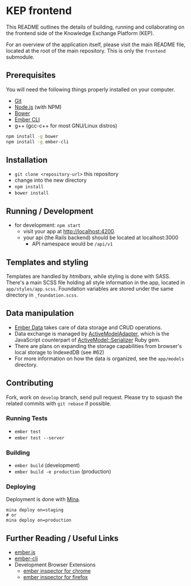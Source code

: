 # KEP frontend

This README outlines the details of building, running and collaborating on the
frontend side of the Knowledge Exchange Platform (KEP).

For an overview of the application itself, please visit the main README
file, located at the root of the main repository. This is only the `frontend`
submodule.

## Prerequisites

You will need the following things properly installed on your computer.

* [Git](http://git-scm.com/)
* [Node.js](http://nodejs.org/) (with NPM)
* [Bower](http://bower.io/)
* [Ember CLI](http://www.ember-cli.com/)
* g++ (gcc-c++ for most GNU/Linux distros)

```bash
npm install -g bower
npm install -g ember-cli
```

## Installation

* `git clone <repository-url>` this repository
* change into the new directory
* `npm install`
* `bower install`

## Running / Development

* for development: `npm start`
  * visit your app at [http://localhost:4200](http://localhost:4200).
  * your api (the Rails backend) should be located at localhost:3000
    * API namespace would be `/api/v1`

## Templates and styling

Templates are handled by *htmlbars*, while styling is done with SASS.
There's a main SCSS file holding all style information in the app, located in
`app/styles/app.scss`. Foundation variables are stored under the same directory
in `_foundation.scss`.

## Data manipulation

* [Ember Data](https://github.com/emberjs/data) takes care of data storage and
CRUD operations.
* Data exchange is managed by [ActiveModelAdapter](http://emberjs.com/api/data/classes/DS.ActiveModelAdapter.html), which is the JavaScript counterpart of [ActiveModel::Serializer](https://github.com/rails-api/active_model_serializers) Ruby gem.
* There are plans on expanding the storage capabilities from browser's local storage to IndexedDB (see #62)
* For more information on how the data is organized, see the `app/models` directory.

## Contributing

Fork, work on `develop` branch, send pull request.
Please try to squash the related commits with `git rebase` if possible.

### Running Tests

* `ember test`
* `ember test --server`

### Building

* `ember build` (development)
* `ember build -e production` (production)

### Deploying

Deployment is done with [Mina](http://mina-deploy.github.io/mina/).

```
mina deploy on=staging
# or
mina deploy on=production
```

## Further Reading / Useful Links

* [ember.js](http://emberjs.com/)
* [ember-cli](http://www.ember-cli.com/)
* Development Browser Extensions
  * [ember inspector for chrome](https://chrome.google.com/webstore/detail/ember-inspector/bmdblncegkenkacieihfhpjfppoconhi)
  * [ember inspector for firefox](https://addons.mozilla.org/en-US/firefox/addon/ember-inspector/)

